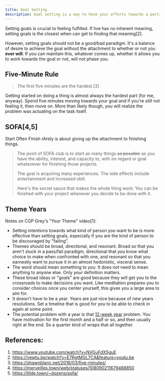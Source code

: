 ```yaml
---
title: Goal Setting
description: Goal setting is a way to hone your efforts towards a particular end result.
---
```


Setting goals is crucial to feeling fulfilled. If live has no inherent meaning, setting goals is the closest when can get to finding that meaning[2].

However, setting goals should not be a good/bad paradigm. It's a balance of desire to achieve the goal without the attachment to whether or not you **ever will**. If you can maintain this, whatever comes up, whether it allows you to work towards the goal or not, will not phase you.

## Five-Minute Rule

> The first five minutes are the hardest.[3]

Getting started on doing a thing is almost always the hardest part (for me, anyway). Spend five minutes moving towards your goal and if you're still not feeling it, then move on. More than likely though, you will realize the problem was actuating on the task itself.

## SOFA[4,5]

Start Often Finish rArely is about giving up the attachment to finishing things. 

> The point of SOFA club is to start as many things ~~as possible~~ as you have the ability, interest, and capacity to, with no regard or goal whatsoever for finishing those projects.      
>
> The goal is acquiring many experiences. The side effects include entertainment and increased skill.
>
> Here's the secret sauce that makes the whole thing work: You can be finished with your project whenever you decide to be done with it.

## Theme Years

Notes on CGP Grey's "Your Theme" video[1]:

* Setting intentions towards what kind of person you want to be is more effective than setting goals, especially if you are the kind of person to be discouraged by "failing".
* Themes should be broad, directional, and resonant. Broad so that you aren't stuck in a pass/fail paradigm, directional that you know what choice to make when confronted with one, and resonant so that you earnestly want to pursue it in an almost hedonistic, visceral sense.
* The word should mean something to *you*. It does *not* need to mean anything to anyone else. Only *your* definition matters.
* These broad ideas or "goals" are good because they will get you to the crossroads to make decisions you want. Like meditation prepares you to consider choices once you center yourself, this gives you a large area to aim for.
* It doesn't have to be a year. Years are just nice because of new years resolutions. Set a timeline that is good for you to be able to check in again at some point.
* The potential problem with a year is that [12-week year](https://12weekyear.com/) problem. You have motivation for the first month and a half or so, and then usually right at the end. So a quarter kind of wraps that all together.


## References:

1. https://www.youtube.com/watch?v=NVGuFdX5guE
2. https://yewtu.be/watch?v=E7RgtMGL7CA&feature=youtu.be
3. https://shawnblanc.net/2016/03/five-minutes/
4. https://merveilles.town/web/statuses/108090211679488850
5. https://tilde.town/~dozens/sofa/